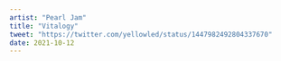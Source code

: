 ```yaml
---
artist: "Pearl Jam"
title: "Vitalogy"
tweet: "https://twitter.com/yellowled/status/1447982492804337670"
date: 2021-10-12
---
```

